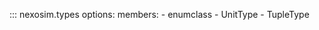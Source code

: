 ::: nexosim.types
    options:
        members:
            - enumclass
            - UnitType
            - TupleType